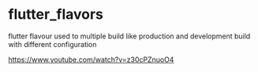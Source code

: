 # flutter_flavors
flutter flavour used to multiple build like production and development build with different configuration

https://www.youtube.com/watch?v=z30cPZnuoO4
